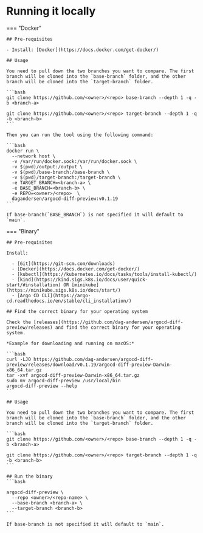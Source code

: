 # Running it locally

=== "Docker"

    ## Pre-requisites

    - Install: [Docker](https://docs.docker.com/get-docker/)

    ## Usage

    You need to pull down the two branches you want to compare. The first branch will be cloned into the `base-branch` folder, and the other branch will be cloned into the `target-branch` folder.

    ```bash
    git clone https://github.com/<owner>/<repo> base-branch --depth 1 -q -b <branch-a>

    git clone https://github.com/<owner>/<repo> target-branch --depth 1 -q -b <branch-b>
    ```

    Then you can run the tool using the following command:

    ```bash
    docker run \
      --network host \
      -v /var/run/docker.sock:/var/run/docker.sock \
      -v $(pwd)/output:/output \
      -v $(pwd)/base-branch:/base-branch \
      -v $(pwd)/target-branch:/target-branch \
      -e TARGET_BRANCH=<branch-a> \
      -e BASE_BRANCH=<branch-b> \
      -e REPO=<owner>/<repo>  \
      dagandersen/argocd-diff-preview:v0.1.19
    ```

    If base-branch(`BASE_BRANCH`) is not specified it will default to `main`.

=== "Binary"

    ## Pre-requisites

    Install:

      - [Git](https://git-scm.com/downloads)
      - [Docker](https://docs.docker.com/get-docker/)
      - [kubectl](https://kubernetes.io/docs/tasks/tools/install-kubectl/)
      - [kind](https://kind.sigs.k8s.io/docs/user/quick-start/#installation) OR [minikube](https://minikube.sigs.k8s.io/docs/start/)
      - [Argo CD CLI](https://argo-cd.readthedocs.io/en/stable/cli_installation/)

    ## Find the correct binary for your operating system

    Check the [releases](https://github.com/dag-andersen/argocd-diff-preview/releases) and find the correct binary for your operating system.

    *Example for downloading and running on macOS:*

    ```bash
    curl -LJO https://github.com/dag-andersen/argocd-diff-preview/releases/download/v0.1.19/argocd-diff-preview-Darwin-x86_64.tar.gz
    tar -xvf argocd-diff-preview-Darwin-x86_64.tar.gz
    sudo mv argocd-diff-preview /usr/local/bin
    argocd-diff-preview --help
    ```

    ## Usage

    You need to pull down the two branches you want to compare. The first branch will be cloned into the `base-branch` folder, and the other branch will be cloned into the `target-branch` folder.

    ```bash
    git clone https://github.com/<owner>/<repo> base-branch --depth 1 -q -b <branch-a>

    git clone https://github.com/<owner>/<repo> target-branch --depth 1 -q -b <branch-b>
    ```

    ## Run the binary
    ```bash

    argocd-diff-preview \
      --repo <owner>/<repo-name> \
      --base-branch <branch-a> \
      --target-branch <branch-b>
    ```

    If base-branch is not specified it will default to `main`.

<!-- 
=== "Source"

    ## Pre-requisites

    Install:

    - [Git](https://git-scm.com/downloads)
    - [Docker](https://docs.docker.com/get-docker/)
    - [kubectl](https://kubernetes.io/docs/tasks/tools/install-kubectl/)
    - [kind](https://kind.sigs.k8s.io/docs/user/quick-start/#installation) OR [minikube](https://minikube.sigs.k8s.io/docs/start/)
    - [Argo CD CLI](https://argo-cd.readthedocs.io/en/stable/cli_installation/)
    - [Rust](https://www.rust-lang.org/tools/install)

    ## Clone the repository

    ```bash
    git clone https://github.com/dag-andersen/argocd-diff-preview
    cd argocd-diff-preview
    cargo run -- --help
    ```

    ## Usage

    You need to pull down the two branches you want to compare. The first branch will be cloned into the `base-branch` folder, and the other branch will be cloned into the `target-branch` folder.

    ```bash
    git clone https://github.com/<owner>/<repo> base-branch --depth 1 -q -b <branch-a>

    git clone https://github.com/<owner>/<repo> target-branch --depth 1 -q -b <branch-b>
    ```

    ## Run the code

    ```bash
    cargo run -- \
      --repo <owner>/<repo-name> \
      --base-branch <branch-a> \
      --target-branch <branch-b>
    ```

    If base-branch is not specified it will default to `main`.
 -->
